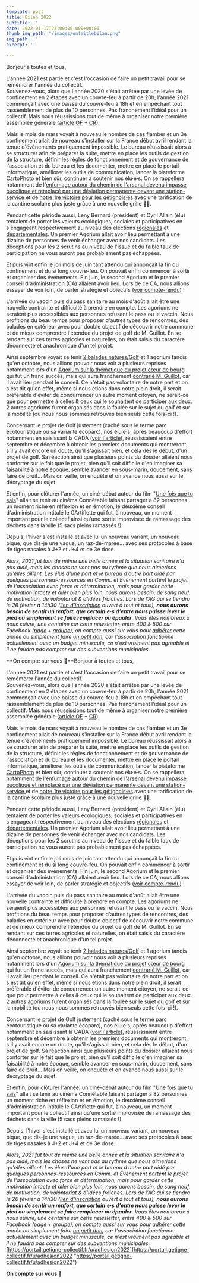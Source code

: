 ```yaml
---
template: post
title: Bilan 2022
subtitle: ''
date: 2022-01-17T23:00:00.000+00:00
thumb_img_path: "/images/onfaitlebilan.png"
img_path: ''
excerpt: ''

---
```

Bonjour à toutes et tous,

L'année 2021 est partie et c'est l'occasion de faire un petit travail pour se remémorer l'année du collectif.  
Souvenez-vous, alors que l'année 2020 s'était arrêtée par une levée de confinement en 2 étapes avec un couvre-feu à partir de 20h, l'année 2021 commençait avec une baisse du couvre-feu à 18h et en empêchant tout rassemblement de plus de 10 personnes. Pas franchement l'idéal pour un collectif. Mais nous réussissions tout de même à organiser notre première assemblée générale ([article OF](https://www.ouest-france.fr/elections/municipales/getigne-getigne-collectif-devient-une-association-7158649) + [CR](https://portail.getigne-collectif.fr/cloud/s/XwCqEJDAFFipg9C)).

Mais le mois de mars voyait à nouveau le nombre de cas flamber et un 3e confinement allait de nouveau s'installer sur la France début avril rendant la tenue d'événements pratiquement impossible. Le bureau réussissait alors à se structurer afin de préparer la suite, mettre en place les outils de gestion de la structure, définir les règles de fonctionnement et de gouvernance de l'association et du bureau et les documenter, mettre en place le portail informatique, améliorer les outils de communication, lancer la plateforme [CartoPhoto](https://carto-photo.getigne-collectif.fr) et bien sûr, continuer à soutenir nos élu·e·s. On se rappellera notamment de l'[enfumage autour du chemin de l'arsenal devenu impasse bucolique et remplacé par une déviation permanente devant une station-service ](https://www.ouest-france.fr/pays-de-la-loire/getigne-44190/le-chemin-de-larsenal-reste-communal-0153b235-6173-4ab1-bfef-bdefef953b2c)et de [notre 1re victoire pour les gétignois·es](https://www.ouest-france.fr/pays-de-la-loire/getigne-44190/getigne-unite-autour-de-la-baisse-des-tarifs-de-la-cantine-9011c1a6-a6a3-11eb-bb3a-4a066dee28a5) avec une tarification de la cantine scolaire plus juste grâce à une nouvelle grille 👏👏.

Pendant cette période aussi, Leny Bernard (président) et Cyril Allain (élu) tentaient de porter les valeurs écologiques, sociales et participatives en s'engageant respectivement au niveau des élections [régionales](https://nantes.maville.com/actu/actudet_--regionales-en-pays-de-la-loire.-la-liste-des-candidats-avec-matthieu-orphelin-_52716-4631532_actu.Htm) et [départementales](https://nantes.maville.com/actu/actudet_--elections-departementales-en-loire-atlantique.-la-gauche-ne-fera-pas-de-figuration-_dep-4595084_actu.Htm?xtor=RSS-4&utm_source=RSS_MVI_nantes&utm_medium=RSS&utm_campaign=RSS). Un premier Agorium allait avoir lieu permettant à une dizaine de personnes de venir échanger avec nos candidats. Les déceptions pour les 2 scrutins au niveau de l'issue et du faible taux de participation ne vous auront pas probablement pas échappées.

Et puis vint enfin le joli mois de juin tant attendu qui annonçait la fin du confinement et du si long couvre-feu. On pouvait enfin commencer à sortir et organiser des événements. Fin juin, le second Agorium et le premier conseil d'administration (CA) allaient avoir lieu. Lors de ce CA, nous allions essayer de voir loin, de parler stratégie et objectifs ([voir compte-rendu](https://portail.getigne-collectif.fr/cloud/s/Qpns7b59j2n2SdH)) !

L'arrivée du vaccin puis du pass sanitaire au mois d'août allait être une nouvelle contrainte et difficulté à prendre en compte. Les agoriums ne seraient plus accessibles aux personnes refusant le pass ou le vaccin. Nous profitions du beau temps pour proposer d'autres types de rencontres, des balades en extérieur avec pour double objectif de découvrir notre commune et de mieux comprendre l'étendue du projet de golf de M. Guillot. En se rendant sur ces terres agricoles et naturelles, on était saisis du caractère déconnecté et anachronique d'un tel projet.

Ainsi septembre voyait se tenir [2 balades natures/Golf](https://www.ouest-france.fr/pays-de-la-loire/getigne-44190/une-balade-sur-la-zone-dun-projet-deco-parc-02064955-ccfa-405b-a252-6e32d65344ce) et 1 agorium tandis qu'en octobre, nous allions pouvoir nous voir à plusieurs reprises notamment lors d'un [Agorium sur la thématique du projet cœur de bourg](https://www.ouest-france.fr/pays-de-la-loire/getigne-44190/getigne-collectif-propose-des-discussions-politiques-2d40c7e9-08ed-4ac0-8102-890c677b2885) qui fut un franc succès, mais qui aura franchement [contrarié M. Guillot](https://www.ouest-france.fr/pays-de-la-loire/getigne-44190/la-soiree-fait-debat-au-sein-du-conseil-municipal-0046e033-bb5c-4a14-9dcd-5a82f3091bac), car il avait lieu pendant le conseil. Ce n'était pas volontaire de notre part et on s'est dit qu'en effet, même si nous étions dans notre plein droit, il serait préférable d'éviter de concurrencer un autre moment citoyen, ne serait-ce que pour permettre à celles & ceux qui le souhaitent de participer aux deux. 2 autres agoriums furent organisés dans la foulée sur le sujet du golf et sur la mobilité (où nous nous sommes retrouvés bien seuls cette fois-ci !).

Concernant le projet de Golf justement (caché sous le terme parc écotouristique ou sa variante écoparc), nos élu·e·s, après beaucoup d'effort notamment en saisissant la CADA ([voir l'article](https://www.ouest-france.fr/pays-de-la-loire/getigne-44190/lacces-a-un-document-municipal-crispe-le-conseil-7e983748-9d1d-4310-856c-764d804dbfbd)), réussissaient entre septembre et décembre à obtenir les premiers documents qui montreront, s'il y avait encore un doute, qu'il s'agissait bien, et cela dès le début, d'un projet de golf. Sa réaction ainsi que plusieurs points du dossier allaient nous conforter sur le fait que le projet, bien qu'il soit difficile d'en imaginer sa faisabilité à notre époque, semble avancer en sous-marin, doucement, sans faire de bruit... Mais on veille, on enquête et on avance nous aussi sur le décryptage du sujet.

Et enfin, pour clôturer l'année, un ciné-débat autour du film "[Une fois que tu sais](https://www.ouest-france.fr/pays-de-la-loire/getigne-44190/une-cine-debat-autour-de-la-crise-climatique-030a8990-e2df-48c2-8832-f0f9d2301f01)" allait se tenir au cinéma Connétable faisant partager à 82 personnes un moment riche en réflexion et en émotion, le deuxième conseil d'administration intitulé le CArtiflette qui fut, à nouveau, un moment important pour le collectif ainsi qu'une sortie improvisée de ramassage des déchets dans la ville (5 sacs pleins ramassés !).

Depuis, l'hiver s'est installé et avec lui un nouveau variant, un nouveau pique, que dis-je une vague, un raz-de-marée... avec ses protocoles à base de tiges nasales à J+2 et J+4 et de 3e dose.

_Alors, 2021 fut tout de même une belle année et la situation sanitaire n'a pas aidé, mais les choses ne vont pas au rythme que nous aimerions qu'elles aillent. Les élus d'une part et le bureau d'autre part aidé par quelques personnes-ressources en Comm. et Événement portent le projet de l'association avec force et détermination, mais pour garder cette motivation intacte et aller bien plus loin, nous aurons besoin, de sang neuf, de motivation, de volontariat & d'idées fraiches. Lors de l'AG qui se tiendra le 26 février à 14h30 (_[_lien d'inscription_](https://portail.getigne-collectif.fr/cloud/apps/forms/paoBeDZqXwLfZYkd) _ouvert à tout et tous), **nous aurons besoin de sentir un renfort, que certain·e·s d'entre nous puisse lever le pied ou simplement se faire remplacer ou épauler**. Vous êtes nombreux à nous suivre, une centaine sur cette newsletter, entre 400 & 500 sur Facebook (_[_page_](https://www.facebook.com/getigne) _+_ [_groupe_](https://www.facebook.com/groups/587608255427388)_), on compte aussi sur vous pour_ [_adhérer_](https://portail.getigne-collectif.fr/u/adhesion2022) _cette année ou simplement faire_ [_un petit don_](https://portail.getigne-collectif.fr/u/adhesion2022)_, car l'association fonctionne actuellement avec un budget minuscule, ce n'est vraiment pas agréable et il ne faudra pas compter sur des subventions municipales._

**On compte sur vous 🙏**Bonjour à toutes et tous,

L'année 2021 est partie et c'est l'occasion de faire un petit travail pour se remémorer l'année du collectif.  
Souvenez-vous, alors que l'année 2020 s'était arrêtée par une levée de confinement en 2 étapes avec un couvre-feu à partir de 20h, l'année 2021 commençait avec une baisse du couvre-feu à 18h et en empêchant tout rassemblement de plus de 10 personnes. Pas franchement l'idéal pour un collectif. Mais nous réussissions tout de même à organiser notre première assemblée générale ([article OF](https://www.ouest-france.fr/elections/municipales/getigne-getigne-collectif-devient-une-association-7158649) + [CR](https://portail.getigne-collectif.fr/cloud/s/XwCqEJDAFFipg9C)).

Mais le mois de mars voyait à nouveau le nombre de cas flamber et un 3e confinement allait de nouveau s'installer sur la France début avril rendant la tenue d'événements pratiquement impossible. Le bureau réussissait alors à se structurer afin de préparer la suite, mettre en place les outils de gestion de la structure, définir les règles de fonctionnement et de gouvernance de l'association et du bureau et les documenter, mettre en place le portail informatique, améliorer les outils de communication, lancer la plateforme [CartoPhoto](https://carto-photo.getigne-collectif.fr) et bien sûr, continuer à soutenir nos élu·e·s. On se rappellera notamment de l'[enfumage autour du chemin de l'arsenal devenu impasse bucolique et remplacé par une déviation permanente devant une station-service ](https://www.ouest-france.fr/pays-de-la-loire/getigne-44190/le-chemin-de-larsenal-reste-communal-0153b235-6173-4ab1-bfef-bdefef953b2c)et de [notre 1re victoire pour les gétignois·es](https://www.ouest-france.fr/pays-de-la-loire/getigne-44190/getigne-unite-autour-de-la-baisse-des-tarifs-de-la-cantine-9011c1a6-a6a3-11eb-bb3a-4a066dee28a5) avec une tarification de la cantine scolaire plus juste grâce à une nouvelle grille 👏👏.

Pendant cette période aussi, Leny Bernard (président) et Cyril Allain (élu) tentaient de porter les valeurs écologiques, sociales et participatives en s'engageant respectivement au niveau des élections [régionales](https://nantes.maville.com/actu/actudet_--regionales-en-pays-de-la-loire.-la-liste-des-candidats-avec-matthieu-orphelin-_52716-4631532_actu.Htm) et [départementales](https://nantes.maville.com/actu/actudet_--elections-departementales-en-loire-atlantique.-la-gauche-ne-fera-pas-de-figuration-_dep-4595084_actu.Htm?xtor=RSS-4&utm_source=RSS_MVI_nantes&utm_medium=RSS&utm_campaign=RSS). Un premier Agorium allait avoir lieu permettant à une dizaine de personnes de venir échanger avec nos candidats. Les déceptions pour les 2 scrutins au niveau de l'issue et du faible taux de participation ne vous auront pas probablement pas échappées.

Et puis vint enfin le joli mois de juin tant attendu qui annonçait la fin du confinement et du si long couvre-feu. On pouvait enfin commencer à sortir et organiser des événements. Fin juin, le second Agorium et le premier conseil d'administration (CA) allaient avoir lieu. Lors de ce CA, nous allions essayer de voir loin, de parler stratégie et objectifs ([voir compte-rendu](https://portail.getigne-collectif.fr/cloud/s/Qpns7b59j2n2SdH)) !

L'arrivée du vaccin puis du pass sanitaire au mois d'août allait être une nouvelle contrainte et difficulté à prendre en compte. Les agoriums ne seraient plus accessibles aux personnes refusant le pass ou le vaccin. Nous profitions du beau temps pour proposer d'autres types de rencontres, des balades en extérieur avec pour double objectif de découvrir notre commune et de mieux comprendre l'étendue du projet de golf de M. Guillot. En se rendant sur ces terres agricoles et naturelles, on était saisis du caractère déconnecté et anachronique d'un tel projet.

Ainsi septembre voyait se tenir [2 balades natures/Golf](https://www.ouest-france.fr/pays-de-la-loire/getigne-44190/une-balade-sur-la-zone-dun-projet-deco-parc-02064955-ccfa-405b-a252-6e32d65344ce) et 1 agorium tandis qu'en octobre, nous allions pouvoir nous voir à plusieurs reprises notamment lors d'un [Agorium sur la thématique du projet cœur de bourg](https://www.ouest-france.fr/pays-de-la-loire/getigne-44190/getigne-collectif-propose-des-discussions-politiques-2d40c7e9-08ed-4ac0-8102-890c677b2885) qui fut un franc succès, mais qui aura franchement [contrarié M. Guillot](https://www.ouest-france.fr/pays-de-la-loire/getigne-44190/la-soiree-fait-debat-au-sein-du-conseil-municipal-0046e033-bb5c-4a14-9dcd-5a82f3091bac), car il avait lieu pendant le conseil. Ce n'était pas volontaire de notre part et on s'est dit qu'en effet, même si nous étions dans notre plein droit, il serait préférable d'éviter de concurrencer un autre moment citoyen, ne serait-ce que pour permettre à celles & ceux qui le souhaitent de participer aux deux. 2 autres agoriums furent organisés dans la foulée sur le sujet du golf et sur la mobilité (où nous nous sommes retrouvés bien seuls cette fois-ci !).

Concernant le projet de Golf justement (caché sous le terme parc écotouristique ou sa variante écoparc), nos élu·e·s, après beaucoup d'effort notamment en saisissant la CADA ([voir l'article](https://www.ouest-france.fr/pays-de-la-loire/getigne-44190/lacces-a-un-document-municipal-crispe-le-conseil-7e983748-9d1d-4310-856c-764d804dbfbd)), réussissaient entre septembre et décembre à obtenir les premiers documents qui montreront, s'il y avait encore un doute, qu'il s'agissait bien, et cela dès le début, d'un projet de golf. Sa réaction ainsi que plusieurs points du dossier allaient nous conforter sur le fait que le projet, bien qu'il soit difficile d'en imaginer sa faisabilité à notre époque, semble avancer en sous-marin, doucement, sans faire de bruit... Mais on veille, on enquête et on avance nous aussi sur le décryptage du sujet.

Et enfin, pour clôturer l'année, un ciné-débat autour du film "[Une fois que tu sais](https://www.ouest-france.fr/pays-de-la-loire/getigne-44190/une-cine-debat-autour-de-la-crise-climatique-030a8990-e2df-48c2-8832-f0f9d2301f01)" allait se tenir au cinéma Connétable faisant partager à 82 personnes un moment riche en réflexion et en émotion, le deuxième conseil d'administration intitulé le CArtiflette qui fut, à nouveau, un moment important pour le collectif ainsi qu'une sortie improvisée de ramassage des déchets dans la ville (5 sacs pleins ramassés !).

Depuis, l'hiver s'est installé et avec lui un nouveau variant, un nouveau pique, que dis-je une vague, un raz-de-marée... avec ses protocoles à base de tiges nasales à J+2 et J+4 et de 3e dose.

_Alors, 2021 fut tout de même une belle année et la situation sanitaire n'a pas aidé, mais les choses ne vont pas au rythme que nous aimerions qu'elles aillent. Les élus d'une part et le bureau d'autre part aidé par quelques personnes-ressources en Comm. et Événement portent le projet de l'association avec force et détermination, mais pour garder cette motivation intacte et aller bien plus loin, nous aurons besoin, de sang neuf, de motivation, de volontariat & d'idées fraiches. Lors de l'AG qui se tiendra le 26 février à 14h30 (_[_lien d'inscription_](https://portail.getigne-collectif.fr/cloud/apps/forms/paoBeDZqXwLfZYkd) _ouvert à tout et tous), **nous aurons besoin de sentir un renfort, que certain·e·s d'entre nous puisse lever le pied ou simplement se faire remplacer ou épauler**. Vous êtes nombreux à nous suivre, une centaine sur cette newsletter, entre 400 & 500 sur Facebook (_[_page_](https://www.facebook.com/getigne) _+_ [_groupe_](https://www.facebook.com/groups/587608255427388)_), on compte aussi sur vous pour_ [_adhérer_](https://portail.getigne-collectif.fr/u/adhesion2022) _cette année ou simplement faire_ [_un petit don_](https://portail.getigne-collectif.fr/u/adhesion2022)_, car l'association fonctionne actuellement avec un budget minuscule, ce n'est vraiment pas agréable et il ne faudra pas compter sur des subventions municipales._  
[https://portail.getigne-collectif.fr/u/adhesion2022](https://portail.getigne-collectif.fr/u/adhesion2022 "https://portail.getigne-collectif.fr/u/adhesion2022")

**On compte sur vous 🙏**